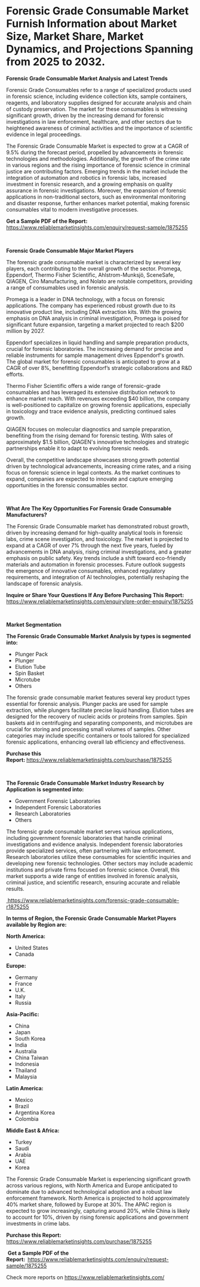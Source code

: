 <p><h1>Forensic Grade Consumable Market Furnish Information about Market Size, Market Share, Market Dynamics, and Projections Spanning from 2025 to 2032.</h1></p><p><strong>Forensic Grade Consumable Market Analysis and Latest Trends</strong></p>
<p><p>Forensic Grade Consumables refer to a range of specialized products used in forensic science, including evidence collection kits, sample containers, reagents, and laboratory supplies designed for accurate analysis and chain of custody preservation. The market for these consumables is witnessing significant growth, driven by the increasing demand for forensic investigations in law enforcement, healthcare, and other sectors due to heightened awareness of criminal activities and the importance of scientific evidence in legal proceedings.</p><p>The Forensic Grade Consumable Market is expected to grow at a CAGR of 9.5% during the forecast period, propelled by advancements in forensic technologies and methodologies. Additionally, the growth of the crime rate in various regions and the rising importance of forensic science in criminal justice are contributing factors. Emerging trends in the market include the integration of automation and robotics in forensic labs, increased investment in forensic research, and a growing emphasis on quality assurance in forensic investigations. Moreover, the expansion of forensic applications in non-traditional sectors, such as environmental monitoring and disaster response, further enhances market potential, making forensic consumables vital to modern investigative processes.</p></p>
<p><strong>Get a Sample PDF of the Report:&nbsp;</strong> <a href="https://www.reliablemarketinsights.com/enquiry/request-sample/1875255?utm_campaign=3181&utm_medium=2&utm_source=Github&utm_content=ia&utm_term=05032025&utm_id=forensic-grade-consumable">https://www.reliablemarketinsights.com/enquiry/request-sample/1875255</a></p>
<p>&nbsp;</p>
<p><strong>Forensic Grade Consumable Major Market Players</strong></p>
<p><p>The forensic grade consumable market is characterized by several key players, each contributing to the overall growth of the sector. Promega, Eppendorf, Thermo Fisher Scientific, Ahlstrom-Munksjö, SceneSafe, QIAGEN, Ciro Manufacturing, and Nolato are notable competitors, providing a range of consumables used in forensic analysis.</p><p>Promega is a leader in DNA technology, with a focus on forensic applications. The company has experienced robust growth due to its innovative product line, including DNA extraction kits. With the growing emphasis on DNA analysis in criminal investigation, Promega is poised for significant future expansion, targeting a market projected to reach $200 million by 2027.</p><p>Eppendorf specializes in liquid handling and sample preparation products, crucial for forensic laboratories. The increasing demand for precise and reliable instruments for sample management drives Eppendorf's growth. The global market for forensic consumables is anticipated to grow at a CAGR of over 8%, benefitting Eppendorf’s strategic collaborations and R&D efforts.</p><p>Thermo Fisher Scientific offers a wide range of forensic-grade consumables and has leveraged its extensive distribution network to enhance market reach. With revenues exceeding $40 billion, the company is well-positioned to capitalize on growing forensic applications, especially in toxicology and trace evidence analysis, predicting continued sales growth.</p><p>QIAGEN focuses on molecular diagnostics and sample preparation, benefiting from the rising demand for forensic testing. With sales of approximately $1.5 billion, QIAGEN's innovative technologies and strategic partnerships enable it to adapt to evolving forensic needs.</p><p>Overall, the competitive landscape showcases strong growth potential driven by technological advancements, increasing crime rates, and a rising focus on forensic science in legal contexts. As the market continues to expand, companies are expected to innovate and capture emerging opportunities in the forensic consumables sector.</p></p>
<p>&nbsp;</p>
<p><strong>What Are The Key Opportunities For Forensic Grade Consumable Manufacturers?</strong></p>
<p><p>The Forensic Grade Consumable market has demonstrated robust growth, driven by increasing demand for high-quality analytical tools in forensic labs, crime scene investigation, and toxicology. The market is projected to expand at a CAGR of over 7% through the next five years, fueled by advancements in DNA analysis, rising criminal investigations, and a greater emphasis on public safety. Key trends include a shift toward eco-friendly materials and automation in forensic processes. Future outlook suggests the emergence of innovative consumables, enhanced regulatory requirements, and integration of AI technologies, potentially reshaping the landscape of forensic analysis.</p></p>
<p><strong>Inquire or Share Your Questions If Any Before Purchasing This Report:</strong> <a href="https://www.reliablemarketinsights.com/enquiry/pre-order-enquiry/1875255?utm_campaign=3181&utm_medium=2&utm_source=Github&utm_content=ia&utm_term=05032025&utm_id=forensic-grade-consumable">https://www.reliablemarketinsights.com/enquiry/pre-order-enquiry/1875255</a></p>
<p>&nbsp;</p>
<p><strong>Market Segmentation</strong></p>
<p><strong>The Forensic Grade Consumable Market Analysis by types is segmented into:</strong></p>
<p><ul><li>Plunger Pack</li><li>Plunger</li><li>Elution Tube</li><li>Spin Basket</li><li>Microtube</li><li>Others</li></ul></p>
<p><p>The forensic grade consumable market features several key product types essential for forensic analysis. Plunger packs are used for sample extraction, while plungers facilitate precise liquid handling. Elution tubes are designed for the recovery of nucleic acids or proteins from samples. Spin baskets aid in centrifuging and separating components, and microtubes are crucial for storing and processing small volumes of samples. Other categories may include specific containers or tools tailored for specialized forensic applications, enhancing overall lab efficiency and effectiveness.</p></p>
<p><strong>Purchase this Report:&nbsp;</strong><a href="https://www.reliablemarketinsights.com/purchase/1875255?utm_campaign=3181&utm_medium=2&utm_source=Github&utm_content=ia&utm_term=05032025&utm_id=forensic-grade-consumable">https://www.reliablemarketinsights.com/purchase/1875255</a></p>
<p>&nbsp;</p>
<p><strong>The Forensic Grade Consumable Market Industry Research by Application is segmented into:</strong></p>
<p><ul><li>Government Forensic Laboratories</li><li>Independent Forensic Laboratories</li><li>Research Laboratories</li><li>Others</li></ul></p>
<p><p>The forensic grade consumable market serves various applications, including government forensic laboratories that handle criminal investigations and evidence analysis. Independent forensic laboratories provide specialized services, often partnering with law enforcement. Research laboratories utilize these consumables for scientific inquiries and developing new forensic technologies. Other sectors may include academic institutions and private firms focused on forensic science. Overall, this market supports a wide range of entities involved in forensic analysis, criminal justice, and scientific research, ensuring accurate and reliable results.</p></p>
<p><a href="https://www.reliablemarketinsights.com/forensic-grade-consumable-r1875255?utm_campaign=3181&utm_medium=2&utm_source=Github&utm_content=ia&utm_term=05032025&utm_id=forensic-grade-consumable">&nbsp;https://www.reliablemarketinsights.com/forensic-grade-consumable-r1875255</a></p>
<p><strong>In terms of Region, the Forensic Grade Consumable Market Players available by Region are:</strong></p>
<p>
    <p> <strong> North America: </strong>
        <ul>
            <li>United States</li>
            <li>Canada</li>
        </ul>
        </p> 
    <p> <strong> Europe: </strong>
        <ul>
            <li>Germany</li>
            <li>France</li>
            <li>U.K.</li>
            <li>Italy</li>
            <li>Russia</li>
        </ul>
        </p> 
    <p> <strong> Asia-Pacific: </strong>
        <ul>
            <li>China</li>
            <li>Japan</li>
            <li>South Korea</li>
            <li>India</li>
            <li>Australia</li>
            <li>China Taiwan</li>
            <li>Indonesia</li>
            <li>Thailand</li>
            <li>Malaysia</li>
        </ul>
        </p> 
    <p> <strong> Latin America: </strong>
        <ul>
            <li>Mexico</li>
            <li>Brazil</li>
            <li>Argentina Korea</li>
            <li>Colombia</li>
        </ul>
        </p> 
    <p> <strong> Middle East & Africa: </strong>
        <ul>
            <li>Turkey</li>
            <li>Saudi</li>
            <li>Arabia</li>
            <li>UAE</li>
            <li>Korea</li>
        </ul>
    </p>
    </p>
<p><p>The Forensic Grade Consumable Market is experiencing significant growth across various regions, with North America and Europe anticipated to dominate due to advanced technological adoption and a robust law enforcement framework. North America is projected to hold approximately 40% market share, followed by Europe at 30%. The APAC region is expected to grow increasingly, capturing around 20%, while China is likely to account for 10%, driven by rising forensic applications and government investments in crime labs.</p></p>
<p><strong>Purchase this Report: </strong><a href="https://www.reliablemarketinsights.com/purchase/1875255?utm_campaign=3181&utm_medium=2&utm_source=Github&utm_content=ia&utm_term=05032025&utm_id=forensic-grade-consumable">https://www.reliablemarketinsights.com/purchase/1875255</a></p>
<p>&nbsp;<strong>Get a Sample PDF of the Report:&nbsp;&nbsp;</strong><a href="https://www.reliablemarketinsights.com/enquiry/request-sample/1875255?utm_campaign=3181&utm_medium=2&utm_source=Github&utm_content=ia&utm_term=05032025&utm_id=forensic-grade-consumable">https://www.reliablemarketinsights.com/enquiry/request-sample/1875255</a></p>
<p><strong></strong></p>
<p>Check more reports on <a href="https://www.reliablemarketinsights.com/?utm_campaign=3181&utm_medium=2&utm_source=Github&utm_content=ia&utm_term=05032025&utm_id=forensic-grade-consumable">https://www.reliablemarketinsights.com/</a></p>